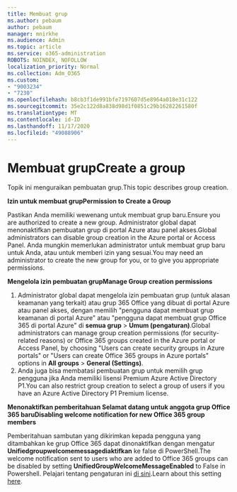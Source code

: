 ```yaml
---
title: Membuat grup
ms.author: pebaum
author: pebaum
manager: mnirkhe
ms.audience: Admin
ms.topic: article
ms.service: o365-administration
ROBOTS: NOINDEX, NOFOLLOW
localization_priority: Normal
ms.collection: Adm_O365
ms.custom:
- "9003234"
- "7230"
ms.openlocfilehash: b8cb3f1de991bfe7197607d5e8964a018e31c122
ms.sourcegitcommit: 35e2c122d8a838d98d1f0851c29b16282261580f
ms.translationtype: MT
ms.contentlocale: id-ID
ms.lasthandoff: 11/17/2020
ms.locfileid: "49088906"
---
```

# <a name="create-a-group"></a><span data-ttu-id="20287-102">Membuat grup</span><span class="sxs-lookup"><span data-stu-id="20287-102">Create a group</span></span>

<span data-ttu-id="20287-103">Topik ini menguraikan pembuatan grup.</span><span class="sxs-lookup"><span data-stu-id="20287-103">This topic describes group creation.</span></span>

<span data-ttu-id="20287-104">**Izin untuk membuat grup**</span><span class="sxs-lookup"><span data-stu-id="20287-104">**Permission to Create a Group**</span></span>

<span data-ttu-id="20287-105">Pastikan Anda memiliki wewenang untuk membuat grup baru.</span><span class="sxs-lookup"><span data-stu-id="20287-105">Ensure you are authorized to create a new group.</span></span> <span data-ttu-id="20287-106">Administrator global dapat menonaktifkan pembuatan grup di portal Azure atau panel akses.</span><span class="sxs-lookup"><span data-stu-id="20287-106">Global administrators can disable group creation in the Azure portal or Access Panel.</span></span> <span data-ttu-id="20287-107">Anda mungkin memerlukan administrator untuk membuat grup baru untuk Anda, atau untuk memberi izin yang sesuai.</span><span class="sxs-lookup"><span data-stu-id="20287-107">You may need an administrator to create the new group for you, or to give you appropriate permissions.</span></span>

<span data-ttu-id="20287-108">**Mengelola izin pembuatan grup**</span><span class="sxs-lookup"><span data-stu-id="20287-108">**Manage Group creation permissions**</span></span>

1. <span data-ttu-id="20287-109">Administrator global dapat mengelola izin pembuatan grup (untuk alasan keamanan yang terkait) atau grup 365 Office yang dibuat di portal Azure atau panel akses, dengan memilih "pengguna dapat membuat grup keamanan di portal Azure" atau "pengguna dapat membuat grup Office 365 di portal Azure" di **semua grup**  >  **Umum (pengaturan)**.</span><span class="sxs-lookup"><span data-stu-id="20287-109">Global administrators can manage group creation permissions (for security-related reasons) or Office 365 groups created in the Azure portal or Access Panel, by choosing "Users can create security groups in Azure portals" or "Users can create Office 365 groups in Azure portals" options in **All groups** > **General (Settings)**.</span></span>
2. <span data-ttu-id="20287-110">Anda juga bisa membatasi pembuatan grup untuk memilih grup pengguna jika Anda memiliki lisensi Premium Azure Active Directory P1.</span><span class="sxs-lookup"><span data-stu-id="20287-110">You can also restrict group creation to select a group of users if you have an Azure Active Directory P1 Premium license.</span></span>

<span data-ttu-id="20287-111">**Menonaktifkan pemberitahuan Selamat datang untuk anggota grup Office 365 baru**</span><span class="sxs-lookup"><span data-stu-id="20287-111">**Disabling welcome notification for new Office 365 group members**</span></span>

<span data-ttu-id="20287-112">Pemberitahuan sambutan yang dikirimkan kepada pengguna yang ditambahkan ke grup Office 365 dapat dinonaktifkan dengan mengatur **Unifiedgroupwelcomemessagediaktifkan** ke false di PowerShell.</span><span class="sxs-lookup"><span data-stu-id="20287-112">The welcome notification sent to users who are added to Office 365 groups can be disabled by setting **UnifiedGroupWelcomeMessageEnabled** to False in Powershell.</span></span> <span data-ttu-id="20287-113">Pelajari tentang pengaturan ini [di sini](https://docs.microsoft.com/powershell/module/exchange/set-unifiedgroup?view=exchange-ps&preserve-view=true).</span><span class="sxs-lookup"><span data-stu-id="20287-113">Learn about this setting [here](https://docs.microsoft.com/powershell/module/exchange/set-unifiedgroup?view=exchange-ps&preserve-view=true).</span></span>

